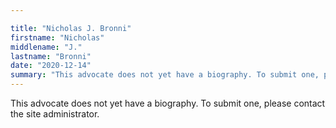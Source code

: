```yaml
---

title: "Nicholas J. Bronni"
firstname: "Nicholas"
middlename: "J."
lastname: "Bronni"
date: "2020-12-14"
summary: "This advocate does not yet have a biography. To submit one, please contact the site administrator."
---
```

This advocate does not yet have a biography. To submit one, please contact the site administrator.

